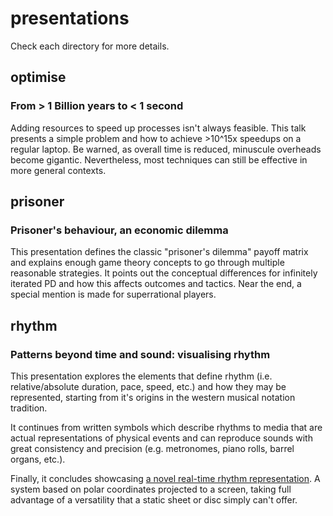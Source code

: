 # presentations

Check each directory for more details.

## optimise
### From > 1 Billion years to < 1 second

Adding resources to speed up processes isn't always feasible. This talk presents a simple problem and how to achieve >10^15x speedups on a regular laptop. Be warned, as overall time is reduced, minuscule overheads become gigantic. Nevertheless, most techniques can still be effective in more general contexts.

## prisoner
### Prisoner's behaviour, an economic dilemma

This presentation defines the classic "prisoner's dilemma" payoff matrix and explains enough game theory concepts to go through multiple reasonable strategies. It points out the conceptual differences for infinitely iterated PD and how this affects outcomes and tactics. Near the end, a special mention is made for superrational players.

## rhythm
### Patterns beyond time and sound: visualising rhythm

This presentation explores the elements that define rhythm (i.e. relative/absolute duration, pace, speed, etc.) and how they may be represented, starting from it's origins in the western musical notation tradition.

It continues from written symbols which describe rhythms to media that are actual representations of physical events and can reproduce sounds with great consistency and precision (e.g. metronomes, piano rolls, barrel organs, etc.).

Finally, it concludes showcasing [a novel real-time rhythm representation](https://github.com/isaacbernat/rhythm-radar). A system based on polar coordinates projected to a screen, taking full advantage of a versatility that a static sheet or disc simply can't offer.